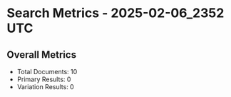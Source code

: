 # Search Metrics - 2025-02-06_2352 UTC

## Overall Metrics
- Total Documents: 10
- Primary Results: 0
- Variation Results: 0
